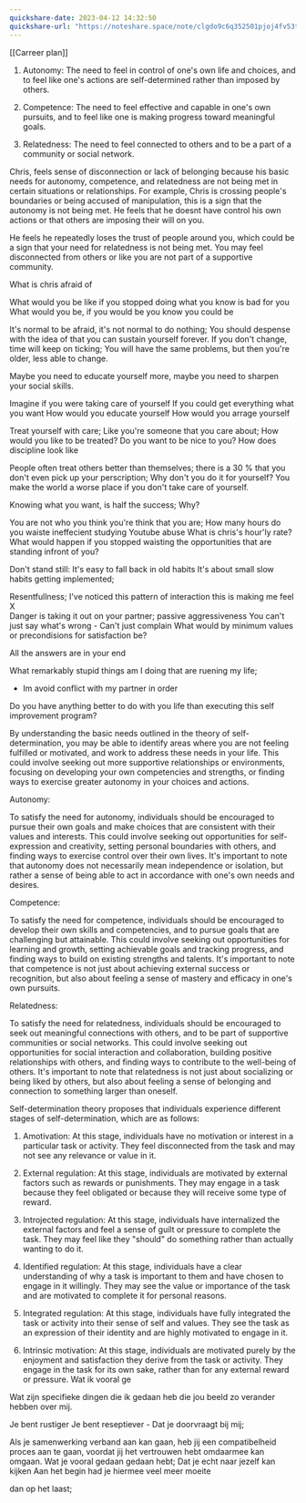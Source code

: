 ```yaml
---
quickshare-date: 2023-04-12 14:32:50
quickshare-url: "https://noteshare.space/note/clgdo9c6q352501pjoj4fv53t#ss7zU4s+m8ufHhu1MrPDTW+hD0RDKup837Y5LnHBAhA"
---
```

[[Carreer plan]]

1.  Autonomy: The need to feel in control of one's own life and choices, and to feel like one's actions are self-determined rather than imposed by others.
    
2.  Competence: The need to feel effective and capable in one's own pursuits, and to feel like one is making progress toward meaningful goals.
    
3.  Relatedness: The need to feel connected to others and to be a part of a community or social network.
    

Chris, feels sense of disconnection or lack of belonging because his basic needs for autonomy, competence, and relatedness are not being met in certain situations or relationships. For example, Chris is crossing people's boundaries or being accused of manipulation, this is a sign that the autonomy is not being met. He feels that he doesnt have control his own actions or that others are imposing their will on you.

He feels he repeatedly loses the trust of people around you, which could be a sign that your need for relatedness is not being met. You may feel disconnected from others or like you are not part of a supportive community.

What is chris afraid of

What would you be like if you stopped doing what you know is bad for you
What would you be, if you would be you know you could be

It's normal to be afraid, it's not normal to do nothing;
You should despense with the idea of that you can sustain yourself forever.
If you don't change, time will keep on ticking; You will have the same problems, but then you're older, less able to change.

Maybe you need to educate yourself more, maybe you need to sharpen your social skills. 

Imagine if you were taking care of yourself
If you could get everything what you want 
How would you educate yourself
How would you arrage yourself

Treat yourself with care; Like you're someone that you care about; 
How would you like to be treated? Do you want to be nice to you? How does discipline look like

People often treat others better than themselves; there is a 30 % that you don't even pick up your perscription; Why don't you do it for yourself?
You make the world a worse place if you don't take care of yourself.

Knowing what you want, is half the success;
Why? 

You are not who you think you're think that you are;
How many hours do you waiste
ineffecient studying
Youtube abuse
What is chris's hour'ly rate?
What would happen if you stopped waisting the opportunities that are standing infront of you?

Don't stand still: 
It's easy to fall back in old habits
It's about small slow habits getting implemented; 

Resentfullness;
I've noticed this pattern of interaction this is making me feel X  
Danger is taking it out on your partner; passive aggressiveness
You can't just say what's wrong - Can't just complain
What would by minimum values or precondisions for satisfaction be? 

All the answers are in your end

What remarkably stupid things am I doing that are ruening my life;

- Im avoid conflict with my partner in order 

Do you have anything better to do with you life than executing this self improvement program?


By understanding the basic needs outlined in the theory of self-determination, you may be able to identify areas where you are not feeling fulfilled or motivated, and work to address these needs in your life. This could involve seeking out more supportive relationships or environments, focusing on developing your own competencies and strengths, or finding ways to exercise greater autonomy in your choices and actions.


Autonomy:

To satisfy the need for autonomy, individuals should be encouraged to pursue their own goals and make choices that are consistent with their values and interests. This could involve seeking out opportunities for self-expression and creativity, setting personal boundaries with others, and finding ways to exercise control over their own lives. It's important to note that autonomy does not necessarily mean independence or isolation, but rather a sense of being able to act in accordance with one's own needs and desires.

Competence:

To satisfy the need for competence, individuals should be encouraged to develop their own skills and competencies, and to pursue goals that are challenging but attainable. This could involve seeking out opportunities for learning and growth, setting achievable goals and tracking progress, and finding ways to build on existing strengths and talents. It's important to note that competence is not just about achieving external success or recognition, but also about feeling a sense of mastery and efficacy in one's own pursuits.

Relatedness:

To satisfy the need for relatedness, individuals should be encouraged to seek out meaningful connections with others, and to be part of supportive communities or social networks. This could involve seeking out opportunities for social interaction and collaboration, building positive relationships with others, and finding ways to contribute to the well-being of others. It's important to note that relatedness is not just about socializing or being liked by others, but also about feeling a sense of belonging and connection to something larger than oneself.


Self-determination theory proposes that individuals experience different stages of self-determination, which are as follows:

1.  Amotivation: At this stage, individuals have no motivation or interest in a particular task or activity. They feel disconnected from the task and may not see any relevance or value in it.
    
2.  External regulation: At this stage, individuals are motivated by external factors such as rewards or punishments. They may engage in a task because they feel obligated or because they will receive some type of reward.
    
3.  Introjected regulation: At this stage, individuals have internalized the external factors and feel a sense of guilt or pressure to complete the task. They may feel like they "should" do something rather than actually wanting to do it.
    
4.  Identified regulation: At this stage, individuals have a clear understanding of why a task is important to them and have chosen to engage in it willingly. They may see the value or importance of the task and are motivated to complete it for personal reasons.
    
5.  Integrated regulation: At this stage, individuals have fully integrated the task or activity into their sense of self and values. They see the task as an expression of their identity and are highly motivated to engage in it.
    
6.  Intrinsic motivation: At this stage, individuals are motivated purely by the enjoyment and satisfaction they derive from the task or activity. They engage in the task for its own sake, rather than for any external reward or pressure.
Wat ik vooral ge

Wat zijn specifieke dingen die ik gedaan heb die jou beeld zo verander hebben over mij.

Je bent rustiger 
Je bent reseptiever -  Dat je doorvraagt bij mij; 

Als je samenwerking verband aan kan gaan, heb jij een compatibelheid proces aan te gaan, voordat jij het vertrouwen hebt omdaarmee kan omgaan.
Wat je vooral gedaan gedaan hebt; Dat je echt naar jezelf kan kijken
Aan het begin had je hiermee veel meer moeite

dan op het laast; 